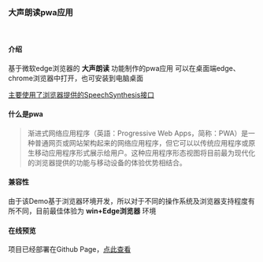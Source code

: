 ### 大声朗读pwa应用

<br />

#### 介绍

基于微软edge浏览器的 **大声朗读** 功能制作的pwa应用
可以在桌面端edge、chrome浏览器中打开，也可安装到电脑桌面

[主要使用了浏览器提供的SpeechSynthesis接口](https://developer.mozilla.org/zh-CN/docs/Web/API/SpeechSynthesis)

#### 什么是pwa
 
> 渐进式网络应用程序（英語：Progressive Web Apps，简称：PWA）是一种普通网页或网站架构起来的网络应用程序，但它可以以传统应用程序或原生移动应用程序形式展示给用户。这种应用程序形态视图将目前最为现代化的浏览器提供的功能与移动设备的体验优势相结合。

#### 兼容性

由于该Demo基于浏览器环境开发，所以对于不同的操作系统及浏览器支持程度有所不同，目前最佳体验为 **win+Edge浏览器** 环境

#### 在线预览

项目已经部署在Github Page，[点此查看](https://demojameson.github.io/ReadAloud/#/)

